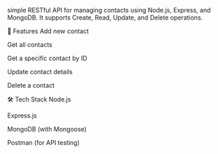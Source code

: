  simple RESTful API for managing contacts using Node.js, Express, and MongoDB. It supports Create, Read, Update, and Delete operations.

🚀 Features
Add new contact

Get all contacts

Get a specific contact by ID

Update contact details

Delete a contact

🛠️ Tech Stack
Node.js

Express.js

MongoDB (with Mongoose)

Postman (for API testing)

